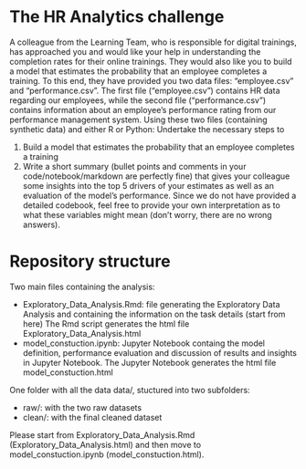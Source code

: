 # The HR Analytics challenge
A colleague from the Learning Team, who is responsible for digital trainings, has approached you and would like your help in understanding the completion rates for their online trainings. They would also like you to build a model that estimates the probability that an employee completes a training.
To this end, they have provided you two data files: “employee.csv” and “performance.csv”. The first file (“employee.csv”) contains HR data regarding our employees, while the second file (“performance.csv”) contains information about an employee’s performance rating from our performance management system.
Using these two files (containing synthetic data) and either R or Python:
Undertake the necessary steps to
1. Build a model that estimates the probability that an employee completes a training
2. Write a short summary (bullet points and comments in your code/notebook/markdown are perfectly fine) that gives your colleague some insights into the top 5 drivers of your estimates as well as an evaluation of the model’s performance. Since we do not have provided a detailed codebook, feel free to provide your own interpretation as to what these variables might mean (don’t worry, there are no wrong answers).

# Repository structure
Two main files containing the analysis:
* Exploratory_Data_Analysis.Rmd: file generating the Exploratory Data Analysis and containing the information on the task details (start from here)
    The Rmd script generates the html file Exploratory_Data_Analysis.html
* model_constuction.ipynb: Jupyter Notebook containg the model definition, performance evaluation and discussion of results and insights in Jupyter Notebook.
    The Jupyter Notebook generates the html file model_constuction.html

One folder with all the data data/, stuctured into two subfolders:
* raw/: with the two raw datasets
* clean/: with the final cleaned dataset

Please start from Exploratory_Data_Analysis.Rmd (Exploratory_Data_Analysis.html) and then move to model_constuction.ipynb (model_constuction.html).
